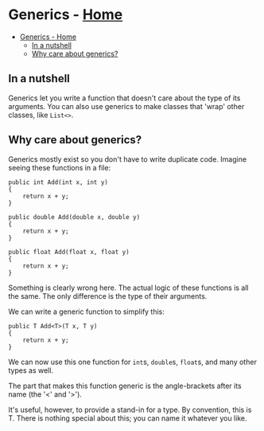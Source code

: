 # Generics - [Home](index.md)

- [Generics - Home](#generics---home)
  - [In a nutshell](#in-a-nutshell)
  - [Why care about generics?](#why-care-about-generics)

## In a nutshell

Generics let you write a function that doesn't care about the type of its arguments.
You can also use generics to make classes that 'wrap' other classes, like `List<>`.

## Why care about generics?

Generics mostly exist so you don't have to write duplicate code. Imagine seeing these functions in a file:

```
public int Add(int x, int y)
{
    return x + y;
}

public double Add(double x, double y)
{
    return x + y;
}

public float Add(float x, float y)
{
    return x + y;
}
```

Something is clearly wrong here. The actual logic of these functions is all the same. The only difference is the type of their arguments.

We can write a generic function to simplify this:

```
public T Add<T>(T x, T y)
{
    return x + y;
}
```

We can now use this one function for `int`s, `double`s, `float`s, and many other types as well.

The part that makes this function generic is the angle-brackets after its name (the '<' and '>').

It's useful, however, to provide a stand-in for a type. By convention, this is T. There is nothing special about this; you can name it whatever you like.